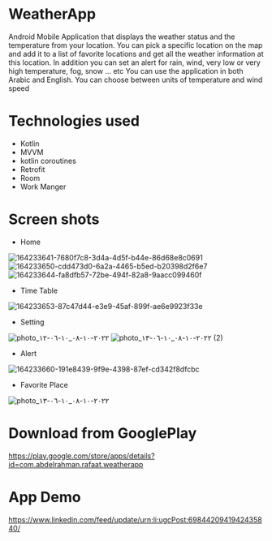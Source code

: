 # WeatherApp

Android Mobile Application that displays the weather status and the temperature from your location.
You can pick a specific location on the map and add it to a list of favorite locations and get all the weather information at this location.
In addition you can set an alert for rain, wind, very low or very high temperature, fog, snow … etc
You can use the application in both Arabic and English.
You can choose between units of temperature and wind speed

# Technologies used

- Kotlin
- MVVM
- kotlin coroutines
- Retrofit
- Room
- Work Manger

# Screen shots

- Home

![164233641-7680f7c8-3d4a-4d5f-b44e-86d68e8c0691](https://user-images.githubusercontent.com/55184522/193356601-a76114bb-1180-4524-9949-7ad88bc81416.jpeg)
![164233650-cdd473d0-6a2a-4465-b5ed-b20398d2f6e7](https://user-images.githubusercontent.com/55184522/193356610-12bd13b9-64fa-4c0e-a367-858e0aa3d5ef.jpeg)
![164233644-fa8dfb57-72be-494f-82a8-9aacc099460f](https://user-images.githubusercontent.com/55184522/193356614-9526dd21-6dbf-43dd-9156-b61c5493418d.jpeg)

- Time Table

![164233653-87c47d44-e3e9-45af-899f-ae6e9923f33e](https://user-images.githubusercontent.com/55184522/193356742-bc4db62b-396c-4fe5-aa11-62dda6832f99.jpeg)

- Setting

![photo_٢٠٢٢-١٠-٠٨_١٠-٠٦-١٢](https://user-images.githubusercontent.com/55184522/194697288-21806fc4-81b9-4ef7-bbdf-546adc580d42.jpg)
![photo_٢٠٢٢-١٠-٠٨_١٠-٠٦-١٣ (2)](https://user-images.githubusercontent.com/55184522/194697293-ceafab92-3bb3-45e2-b0ca-a18245d4156a.jpg)


- Alert

![164233660-191e8439-9f9e-4398-87ef-cd342f8dfcbc](https://user-images.githubusercontent.com/55184522/193356654-982bd592-0d68-439c-bc6a-e09886d16810.jpeg)

- Favorite Place

![photo_٢٠٢٢-١٠-٠٨_١٠-٠٦-١٣](https://user-images.githubusercontent.com/55184522/194697262-a3f8b0b2-62d8-401e-b333-3287f2b50414.jpg)



# Download from GooglePlay
https://play.google.com/store/apps/details?id=com.abdelrahman.rafaat.weatherapp

# App Demo
https://www.linkedin.com/feed/update/urn:li:ugcPost:6984420941942435840/
